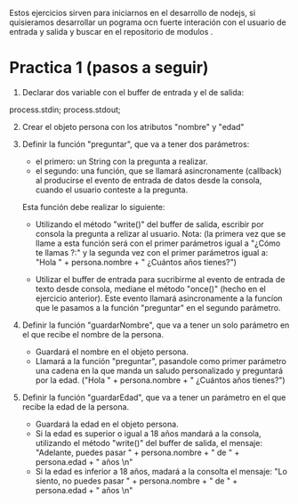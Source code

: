Estos ejercicios sirven para iniciarnos en el desarrollo de nodejs, si quisieramos desarrollar un pograma ocn fuerte interación con el usuario de entrada y salida y buscar en el repositorio de modulos . 

# Practica 1 (pasos a seguir)

1) Declarar dos variable con el buffer de entrada y el de salida:

process.stdin; 
process.stdout;


2) Crear el objeto persona con los atributos "nombre" y "edad"

3) Definir la función "preguntar", que va a tener dos parámetros:

	- el primero: un String con la pregunta a realizar.
	- el segundo: una función, que se llamará asincronamente (callback) al producirse el evento de entrada de datos desde la consola, cuando el usuario conteste a la pregunta.

	Esta función debe realizar lo siguiente:

	- Utilizando el método "write()" del buffer de salida, escribir por consola la pregunta a relizar al usuario. 
	Nota: (la primera vez que se llame a esta función será con el primer parámetros igual a "¿Cómo te llamas ?:" y la segunda vez con el primer parámetros igual a: "Hola " + persona.nombre + " ¿Cuántos años tienes?")

	- Utilizar el buffer de entrada para sucribirme al evento de entrada de texto desde consola, mediane el método "once()" (hecho en el ejercicio anterior). Este evento llamará asincronamente a la funcíon que le pasamos a la función "preguntar" en el segundo parámetro.

	
4) Definir la función "guardarNombre", que va a tener un solo parámetro en el que recibe el nombre de la persona.

	- Guardará el nombre en el objeto persona.
	- Llamará a la función "preguntar", pasandole como primer parámetro una cadena en la que manda un saludo personalizado y preguntará por la edad. ("Hola " + persona.nombre + " ¿Cuántos años tienes?")

5) Definir la función "guardarEdad", que va a tener un parámetro en el que recibe la edad de la persona.

	- Guardará la edad en el objeto persona.
	- Si la edad es superior o igual a 18 años mandará a la consola, utilizando el método "write()" del buffer de salida, el mensaje:
		"Adelante, puedes pasar " + persona.nombre + " de " + persona.edad + " años \n"
	- Si la edad es inferior a 18 años, madará a la consolta el mensaje: 
		"Lo siento, no puedes pasar " + persona.nombre + " de " + persona.edad + " años \n"

	





